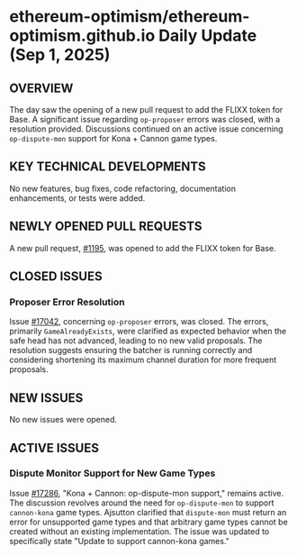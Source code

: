 # ethereum-optimism/ethereum-optimism.github.io Daily Update (Sep 1, 2025)
## OVERVIEW 
The day saw the opening of a new pull request to add the FLIXX token for Base. A significant issue regarding `op-proposer` errors was closed, with a resolution provided. Discussions continued on an active issue concerning `op-dispute-mon` support for Kona + Cannon game types.

## KEY TECHNICAL DEVELOPMENTS
No new features, bug fixes, code refactoring, documentation enhancements, or tests were added.

## NEWLY OPENED PULL REQUESTS
A new pull request, [#1195](https://github.com/ethereum-optimism/ethereum-optimism.github.io/pull/1195), was opened to add the FLIXX token for Base.

## CLOSED ISSUES
### Proposer Error Resolution
Issue [#17042](https://github.com/ethereum-optimism/ethereum-optimism.github.io/issues/17042), concerning `op-proposer` errors, was closed. The errors, primarily `GameAlreadyExists`, were clarified as expected behavior when the safe head has not advanced, leading to no new valid proposals. The resolution suggests ensuring the batcher is running correctly and considering shortening its maximum channel duration for more frequent proposals.

## NEW ISSUES
No new issues were opened.

## ACTIVE ISSUES
### Dispute Monitor Support for New Game Types
Issue [#17286](https://github.com/ethereum-optimism/ethereum-optimism.github.io/issues/17286), "Kona + Cannon: op-dispute-mon support," remains active. The discussion revolves around the need for `op-dispute-mon` to support `cannon-kona` game types. Ajsutton clarified that `dispute-mon` must return an error for unsupported game types and that arbitrary game types cannot be created without an existing implementation. The issue was updated to specifically state "Update to support cannon-kona games."